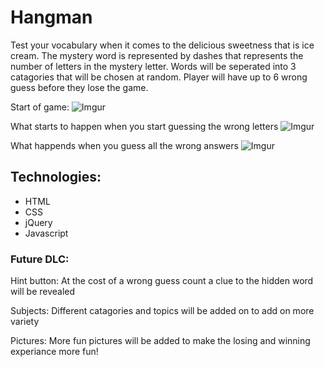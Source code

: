 <!--<Your game's title>: A description of your game. Background info of the game and screenshots are a nice touch.-->
# Hangman
Test your vocabulary when it comes to the delicious sweetness that is ice cream. The mystery word is represented by dashes that represents the number of letters in the mystery letter. Words will be seperated into 3 catagories that will be chosen at random. Player will have up to 6 wrong guess before they lose the game.

Start of game:
![Imgur](http://i.imgur.com/4XLgY3V.png)

What starts to happen when you start guessing the wrong letters
![Imgur](http://i.imgur.com/ENSPV7H.png)

What happends when you guess all the wrong answers
![Imgur](http://i.imgur.com/XIysW09.png)
<!--<!--Technologies Used: List of the technologies used.-->
## Technologies:
* HTML 
* CSS
* jQuery 
* Javascript 



<!--Getting Started: Installation instructions. For your game, this section will include the link to your hosted game's site.
Next Steps: Unsolved problems and/or planned features.-->
### Future DLC:
Hint button: At the cost of a wrong guess count a clue to the hidden word will be revealed

Subjects: Different catagories and topics will be added on to add on more variety

Pictures: More fun pictures will be added to make the losing and winning experiance more fun!

